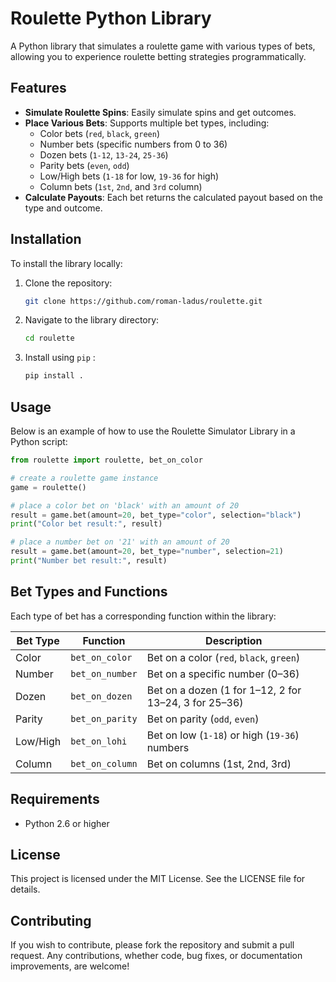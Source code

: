 # Roulette Python Library

A Python library that simulates a roulette game with various types of bets, allowing you to experience roulette betting strategies programmatically.

## Features

- **Simulate Roulette Spins**: Easily simulate spins and get outcomes.
- **Place Various Bets**: Supports multiple bet types, including:
  - Color bets (`red`, `black`, `green`)
  - Number bets (specific numbers from 0 to 36)
  - Dozen bets (`1-12`, `13-24`, `25-36`)
  - Parity bets (`even`, `odd`)
  - Low/High bets (`1-18` for low, `19-36` for high)
  - Column bets (`1st`, `2nd`, and `3rd` column)
- **Calculate Payouts**: Each bet returns the calculated payout based on the type and outcome.

## Installation

To install the library locally:

1. Clone the repository:
   
   ```bash
   git clone https://github.com/roman-ladus/roulette.git
   ```
   
3. Navigate to the library directory:
   
   ```bash
   cd roulette
   ```

5. Install using `pip` :
   
   ```bash
   pip install .
   ```

## Usage

Below is an example of how to use the Roulette Simulator Library in a Python script:

```python
from roulette import roulette, bet_on_color

# create a roulette game instance
game = roulette()

# place a color bet on 'black' with an amount of 20
result = game.bet(amount=20, bet_type="color", selection="black")
print("Color bet result:", result)

# place a number bet on '21' with an amount of 20
result = game.bet(amount=20, bet_type="number", selection=21)
print("Number bet result:", result)
```

## Bet Types and Functions

Each type of bet has a corresponding function within the library:

| Bet Type | Function         | Description                                             |
|----------|------------------|---------------------------------------------------------|
| Color    | `bet_on_color`   | Bet on a color (`red`, `black`, `green`)                |
| Number   | `bet_on_number`  | Bet on a specific number (0–36)                         |
| Dozen    | `bet_on_dozen`   | Bet on a dozen (1 for 1–12, 2 for 13–24, 3 for 25–36)  |
| Parity   | `bet_on_parity`  | Bet on parity (`odd`, `even`)                           |
| Low/High | `bet_on_lohi`    | Bet on low (`1-18`) or high (`19-36`) numbers           |
| Column   | `bet_on_column`  | Bet on columns (1st, 2nd, 3rd)                          |

## Requirements

- Python 2.6 or higher

## License

This project is licensed under the MIT License. See the LICENSE file for details.

## Contributing

If you wish to contribute, please fork the repository and submit a pull request. Any contributions, whether code, bug fixes, or documentation improvements, are welcome!
